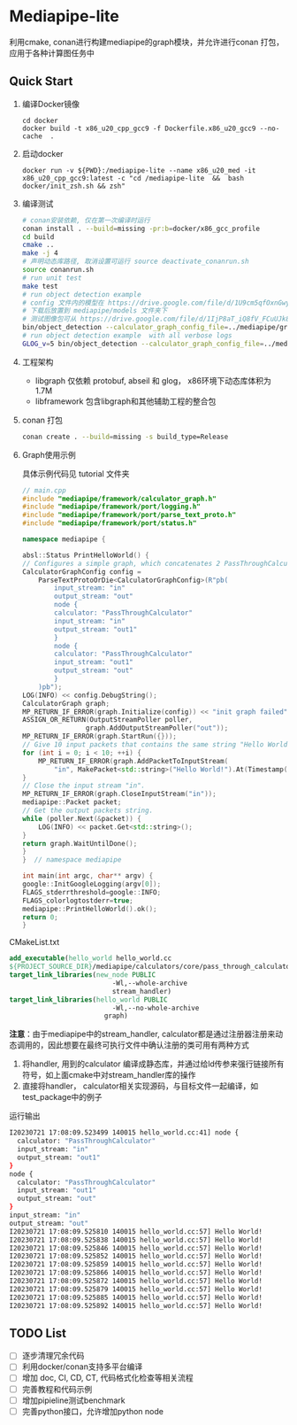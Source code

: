 # Mediapipe-lite
利用cmake, conan进行构建mediapipe的graph模块，并允许进行conan 打包，应用于各种计算图任务中

## Quick Start
1. 编译Docker镜像 
    ```
    cd docker 
    docker build -t x86_u20_cpp_gcc9 -f Dockerfile.x86_u20_gcc9 --no-cache  .
    ```

2. 启动docker
    ```
    docker run -v ${PWD}:/mediapipe-lite --name x86_u20_med -it x86_u20_cpp_gcc9:latest -c "cd /mediapipe-lite  &&  bash docker/init_zsh.sh && zsh"
    ```
3. 编译测试
    ```bash
    # conan安装依赖, 仅在第一次编译时运行
    conan install . --build=missing -pr:b=docker/x86_gcc_profile
    cd build
    cmake ..
    make -j 4
    # 声明动态库路径, 取消设置可运行 source deactivate_conanrun.sh
    source conanrun.sh
    # run unit test
    make test
    # run object detection example 
    # config 文件内的模型在 https://drive.google.com/file/d/1U9cm5qfOxnGwyB6ypJjYvB6OeOjLZqpC/view?usp=drive_link
    # 下载后放置到 mediapipe/models 文件夹下
    # 测试图像包可从 https://drive.google.com/file/d/1IjP8aT_iQ8fV_FCuUJk8TH3_e1X2Y_3Q/view?usp=drive_link 下载
    bin/object_detection --calculator_graph_config_file=../mediapipe/graphs/object_detection/object_detection_desktop_live.pbtxt --input_video_path=$IMAGE_DIR  --output_video_path=$OUTPUT_DIR
    # run object detection example  with all verbose logs
    GLOG_v=5 bin/object_detection --calculator_graph_config_file=../mediapipe/graphs/object_detection/object_detection_desktop_live.pbtxt --input_video_path=$IMAGE_DIR  --output_video_path=$OUTPUT_DIR
    ```
4. 工程架构
    * libgraph 仅依赖 protobuf, abseil 和 glog， x86环境下动态库体积为1.7M
    * libframework 包含libgraph和其他辅助工程的整合包  
5. conan 打包
    ```bash 
    conan create . --build=missing -s build_type=Release
    ```
6. Graph使用示例
    
    具体示例代码见 tutorial 文件夹

    ```cpp
    // main.cpp
    #include "mediapipe/framework/calculator_graph.h"
    #include "mediapipe/framework/port/logging.h"
    #include "mediapipe/framework/port/parse_text_proto.h"
    #include "mediapipe/framework/port/status.h"

    namespace mediapipe {

    absl::Status PrintHelloWorld() {
    // Configures a simple graph, which concatenates 2 PassThroughCalculators.
    CalculatorGraphConfig config =
        ParseTextProtoOrDie<CalculatorGraphConfig>(R"pb(
            input_stream: "in"
            output_stream: "out"
            node {
            calculator: "PassThroughCalculator"
            input_stream: "in"
            output_stream: "out1"
            }
            node {
            calculator: "PassThroughCalculator"
            input_stream: "out1"
            output_stream: "out"
            }
        )pb");
    LOG(INFO) << config.DebugString();
    CalculatorGraph graph;
    MP_RETURN_IF_ERROR(graph.Initialize(config)) << "init graph failed";
    ASSIGN_OR_RETURN(OutputStreamPoller poller,
                    graph.AddOutputStreamPoller("out"));
    MP_RETURN_IF_ERROR(graph.StartRun({}));
    // Give 10 input packets that contains the same string "Hello World!".
    for (int i = 0; i < 10; ++i) {
        MP_RETURN_IF_ERROR(graph.AddPacketToInputStream(
            "in", MakePacket<std::string>("Hello World!").At(Timestamp(i))));
    }
    // Close the input stream "in".
    MP_RETURN_IF_ERROR(graph.CloseInputStream("in"));
    mediapipe::Packet packet;
    // Get the output packets string.
    while (poller.Next(&packet)) {
        LOG(INFO) << packet.Get<std::string>();
    }
    return graph.WaitUntilDone();
    }
    }  // namespace mediapipe

    int main(int argc, char** argv) {
    google::InitGoogleLogging(argv[0]);
    FLAGS_stderrthreshold=google::INFO;
    FLAGS_colorlogtostderr=true;
    mediapipe::PrintHelloWorld().ok();
    return 0;
    }
    ```
CMakeList.txt

```cmake
add_executable(hello_world hello_world.cc
${PROJECT_SOURCE_DIR}/mediapipe/calculators/core/pass_through_calculator.cc)
target_link_libraries(new_node PUBLIC 
                          -Wl,--whole-archive 
                          stream_handler)
target_link_libraries(hello_world PUBLIC 
                          -Wl,--no-whole-archive 
                        graph)
```
**注意**：由于mediapipe中的stream_handler, calculator都是通过注册器注册来动态调用的，因此想要在最终可执行文件中确认注册的类可用有两种方式

1. 将handler, 用到的calculator 编译成静态库，并通过给ld传参来强行链接所有符号，如上面cmake中对stream_handler库的操作
2. 直接将handler， calculator相关实现源码，与目标文件一起编译，如test_package中的例子

运行输出
```bash
I20230721 17:08:09.523499 140015 hello_world.cc:41] node {
  calculator: "PassThroughCalculator"
  input_stream: "in"
  output_stream: "out1"
}
node {
  calculator: "PassThroughCalculator"
  input_stream: "out1"
  output_stream: "out"
}
input_stream: "in"
output_stream: "out"
I20230721 17:08:09.525810 140015 hello_world.cc:57] Hello World!
I20230721 17:08:09.525838 140015 hello_world.cc:57] Hello World!
I20230721 17:08:09.525846 140015 hello_world.cc:57] Hello World!
I20230721 17:08:09.525852 140015 hello_world.cc:57] Hello World!
I20230721 17:08:09.525859 140015 hello_world.cc:57] Hello World!
I20230721 17:08:09.525866 140015 hello_world.cc:57] Hello World!
I20230721 17:08:09.525872 140015 hello_world.cc:57] Hello World!
I20230721 17:08:09.525879 140015 hello_world.cc:57] Hello World!
I20230721 17:08:09.525885 140015 hello_world.cc:57] Hello World!
I20230721 17:08:09.525892 140015 hello_world.cc:57] Hello World!
```
## TODO List
* [ ] 逐步清理冗余代码
* [ ] 利用docker/conan支持多平台编译
* [ ] 增加 doc, CI, CD, CT, 代码格式化检查等相关流程
* [ ] 完善教程和代码示例
* [ ] 增加pipieline测试benchmark
* [ ] 完善python接口，允许增加python node
